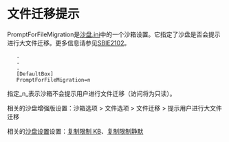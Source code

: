 # 文件迁移提示

PromptForFileMigration是[沙盘.ini](SandboxieIni.md)中的一个沙箱设置。它指定了沙盘是否会提示进行大文件迁移。更多信息请参见[SBIE2102](SBIE2102.md)。

```
   .
   .
   .
   [DefaultBox]
   PromptForFileMigration=n
```
指定_n_表示沙箱不会提示用户进行文件迁移（访问将为只读）。

相关的沙盘增强版设置：沙箱选项 > 文件选项 > 文件迁移 > 提示用户进行大文件迁移

相关的[沙盘设置](SandboxieIni.md)设置：[复制限制 KB](CopyLimitKb.md)、[复制限制静默](CopyLimitSilent.md)
